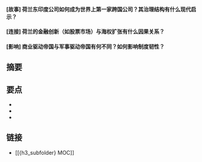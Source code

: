 #### [故事] 荷兰东印度公司如何成为世界上第一家跨国公司？其治理结构有什么现代启示？


#### [连接] 荷兰的金融创新（如股票市场）与海权扩张有什么因果关系？


#### [影响] 商业驱动帝国与军事驱动帝国有何不同？如何影响制度韧性？


## 摘要


## 要点

- 
- 
- 

## 链接

- [[{h3_subfolder} MOC]]
